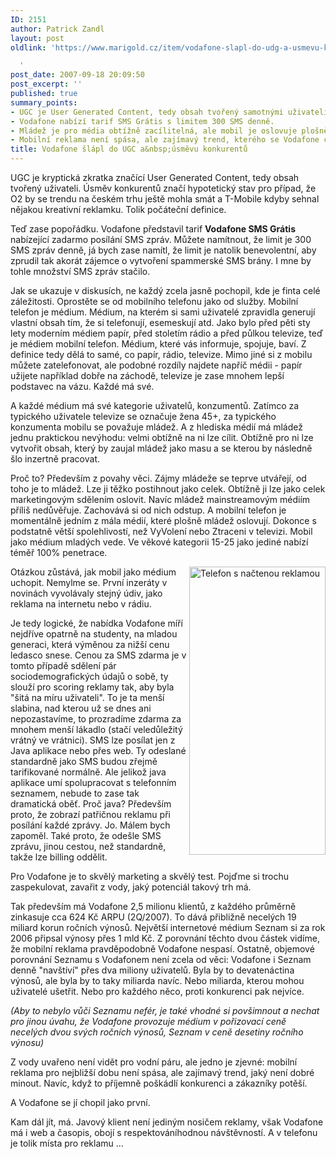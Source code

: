 ```yaml
---
ID: 2151
author: Patrick Zandl
layout: post
oldlink: 'https://www.marigold.cz/item/vodafone-slapl-do-udg-a-usmevu-konkurentu

  '
post_date: 2007-09-18 20:09:50
post_excerpt: ''
published: true
summary_points:
- UGC je User Generated Content, tedy obsah tvořený samotnými uživateli.
- Vodafone nabízí tarif SMS Grátis s limitem 300 SMS denně.
- Mládež je pro média obtížně zacílitelná, ale mobil je oslovuje plošně.
- Mobilní reklama není spása, ale zajímavý trend, kterého se Vodafone chopil.
title: Vodafone šlápl do UGC a&nbsp;úsměvu konkurentů
---
```


UGC je kryptická zkratka značící User Generated Content, tedy obsah tvořený uživateli. Úsměv konkurentů značí hypotetický stav pro případ, že O2 by se trendu na českém trhu ještě mohla smát a T-Mobile kdyby sehnal nějakou kreativní reklamku. Tolik počáteční definice. 

Teď zase popořádku. Vodafone představil tarif <b>Vodafone SMS Grátis</b> nabízející zadarmo posílání SMS zpráv. Můžete namítnout, že limit je 300 SMS zpráv denně, já bych zase namítl, že limit je natolik benevolentní, aby zprudil tak akorát zájemce o vytvoření spammerské SMS brány. I mne by tohle množství SMS zpráv stačilo. 

Jak se ukazuje v diskusích, ne každý zcela jasně pochopil, kde je finta celé záležitosti. Oprostěte se od mobilního telefonu jako od služby. Mobilní telefon je médium. Médium, na kterém si sami uživatelé zpravidla generují vlastní obsah tím, že si telefonují, esemeskují atd. Jako bylo před pěti sty lety moderním médiem papír, před stoletím rádio a před půlkou televize, teď je médiem mobilní telefon. Médium, které vás informuje, spojuje, baví. Z definice tedy dělá to samé, co papír, rádio, televize. Mimo jiné si z mobilu můžete zatelefonovat, ale podobné rozdíly najdete napříč médii - papír užijete například dobře na záchodě, televize je zase mnohem lepší podstavec na vázu. Každé má své. 

<!--more-->

A každé médium má své kategorie uživatelů, konzumentů. Zatímco za typického uživatele televize se označuje žena 45+, za typického konzumenta mobilu se považuje mládež. A z hlediska médií má mládež jednu praktickou nevýhodu: velmi obtížně na ni lze cílit. Obtížně pro ni lze vytvořit obsah, který by zaujal mládež jako masu a se kterou by následně šlo inzertně pracovat. 

Proč to? Především z povahy věci. Zájmy mládeže se teprve utvářejí, od toho je to mládež. Lze ji těžko postihnout jako celek. Obtížně ji lze jako celek marketingovým sdělením oslovit. Navíc mládež mainstreamovým médiím příliš nedůvěřuje. Zachovává si od nich odstup. A mobilní telefon je momentálně jedním z mála médií, které plošně mládež oslovují. Dokonce s podstatně větší spolehlivostí, než VyVolení nebo Ztraceni v televizi. Mobil jako médium mladých vede. Ve věkové kategorii 15-25 jako jediné nabízí téměř 100% penetrace. 

<img src="http://www.marigold.cz/wp-content/VodafoneSMSGratis.png" width="218" align="right" height="461" alt="Telefon s načtenou reklamou" title="Telefon s načtenou reklamou" />Otázkou zůstává, jak mobil jako médium uchopit. Nemylme se. První inzeráty v novinách vyvolávaly stejný údiv, jako reklama na internetu nebo v rádiu. 

Je tedy logické, že nabídka Vodafone míří nejdříve opatrně na studenty, na mladou generaci, která výměnou za nižší cenu ledasco snese. Cenou za SMS zdarma je v tomto případě sdělení pár sociodemografických údajů o sobě, ty slouží pro scoring reklamy tak, aby byla "šitá na míru uživateli". To je ta menší slabina, nad kterou už se dnes ani nepozastavíme, to prozradíme zdarma za mnohem menší lákadlo (stačí veledůležitý vrátný ve vrátnici). SMS lze posílat jen z Java aplikace nebo přes web. Ty odeslané standardně jako SMS budou zřejmě tarifikované normálně. Ale jelikož java aplikace umí spolupracovat s telefonním seznamem, nebude to zase tak dramatická oběť. Proč java? Především proto, že zobrazí patřičnou reklamu při posílání každé zprávy. Jo. Málem bych zapoměl. Také proto, že odešle SMS zprávu, jinou cestou, než standardně, takže lze billing oddělit. 

Pro Vodafone je to skvělý marketing a skvělý test. Pojďme si trochu zaspekulovat, zavařit z vody, jaký potenciál takový trh má. 

Tak především má Vodafone 2,5 milionu klientů, z každého průměrně zinkasuje cca 624 Kč ARPU (2Q/2007). To dává přibližně necelých 19 miliard korun ročních výnosů.   Největší internetové médium Seznam si za rok 2006 připsal výnosy přes 1 mld Kč. Z porovnání těchto dvou částek vidíme, že mobilní reklama pravděpodobně Vodafone nespasí. Ostatně, objemové porovnání Seznamu s Vodafonem není zcela od věci: Vodafone i Seznam denně "navštíví" přes dva miliony uživatelů. Byla by to devatenáctina výnosů, ale byla by to taky miliarda navíc. Nebo miliarda, kterou mohou uživatelé ušetřit. Nebo pro každého něco, proti konkurenci pak nejvíce. 

<i>(Aby to nebylo vůči Seznamu nefér, je také vhodné si povšimnout a nechat pro jinou úvahu, že Vodafone provozuje médium v pořizovací ceně necelých dvou svých ročních výnosů, Seznam v ceně desetiny ročního výnosu)</i>

Z vody uvařeno není vidět pro vodní páru, ale jedno je zjevné: mobilní reklama pro nejbližší dobu není spása, ale zajímavý trend, jaký není dobré minout. Navíc, když to příjemně poškádlí konkurenci a zákazníky potěší. 

A Vodafone se jí chopil jako první. 

Kam dál jít, má. Javový klient není jediným nosičem reklamy, však Vodafone má i web a časopis, obojí s respektováníhodnou návštěvností. A v telefonu je tolik místa pro reklamu ...